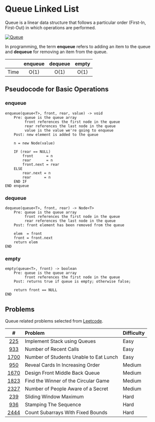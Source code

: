 # Queue Linked List

Queue is a linear data structure that follows a particular order (First-In, First-Out) in which operations are performed.

<a href="https://www.programiz.com/dsa/queue"><img src="https://cdn.programiz.com/sites/tutorial2program/files/queue.png" title="programiz.com" alt="Queue" /></a>

In programming, the term **enqueue** refers to adding an item to the queue and **dequeue** for removing an item from the queue.

|      | enqueue | dequeue | empty |
| :--: | :-----: | :-----: | :---: |
| Time |  O(1)   |  O(1)   | O(1)  |

## Pseudocode for Basic Operations

### enqueue

```text
enqueue(queue<T>, front, rear, value) -> void
    Pre: queue is the queue array
         front references the first node in the queue
         rear references the last node in the queue
         value is the value we're going to enqueue
    Post: new element is added to the queue

    n = new Node(value)

    IF (rear == NULL)
        front      = n
        rear       = n
        front.next = rear
    ELSE
        rear.next = n
        rear      = n
    END IF
END enqueue
```

### dequeue

```text
dequeue(queue<T>, front, rear) -> Node<T>
    Pre: queue is the queue array
         front references the first node in the queue
         rear references the last node in the queue
    Post: front element has been removed from the queue

    elem  = front
    front = front.next
    return elem
END
```

### empty

```text
empty(queue<T>, front) -> boolean
    Pre: queue is the queue array
         front references the first node in the queue
    Post: returns true if queue is empty; otherwise false;

    return front == NULL
END
```

## Problems

Queue related problems selected from [Leetcode](https://leetcode.com/tag/queue/).

|       #       | Problem                                | Difficulty |
| :-----------: | :------------------------------------- | :--------- |
|  [225][i225]  | Implement Stack using Queues           | Easy       |
|  [933][i933]  | Number of Recent Calls                 | Easy       |
| [1700][i1700] | Number of Students Unable to Eat Lunch | Easy       |
|  [950][i950]  | Reveal Cards In Increasing Order       | Medium     |
| [1670][i1670] | Design Front Middle Back Queue         | Medium     |
| [1823][i1823] | Find the Winner of the Circular Game   | Medium     |
| [2327][i2327] | Number of People Aware of a Secret     | Medium     |
|  [239][i239]  | Sliding Window Maximum                 | Hard       |
|  [936][i936]  | Stamping The Sequence                  | Hard       |
| [2444][i2444] | Count Subarrays With Fixed Bounds      | Hard       |

[i225]: https://leetcode.com/problems/implement-stack-using-queues/
[i933]: https://leetcode.com/problems/number-of-recent-calls/
[i1700]: https://leetcode.com/problems/number-of-students-unable-to-eat-lunch/
[i950]: https://leetcode.com/problems/reveal-cards-in-increasing-order/
[i1670]: https://leetcode.com/problems/design-front-middle-back-queue/
[i1823]: https://leetcode.com/problems/find-the-winner-of-the-circular-game/
[i2327]: https://leetcode.com/problems/number-of-people-aware-of-a-secret/
[i239]: https://leetcode.com/problems/sliding-window-maximum/
[i936]: https://leetcode.com/problems/stamping-the-sequence/
[i2444]: https://leetcode.com/problems/count-subarrays-with-fixed-bounds/
